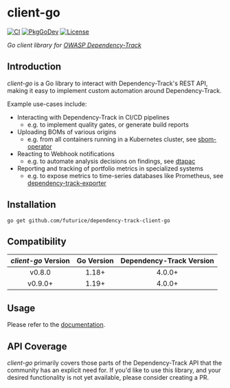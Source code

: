 # client-go

[![CI](https://github.com/futurice/dependency-track-client-go/actions/workflows/ci.yml/badge.svg)](https://github.com/futurice/dependency-track-client-go/actions/workflows/ci.yml)
[![PkgGoDev](https://pkg.go.dev/badge/github.com/futurice/dependency-track-client-go)](https://pkg.go.dev/github.com/futurice/dependency-track-client-go)
[![License](https://img.shields.io/badge/license-Apache%202.0-brightgreen.svg)](LICENSE)

_Go client library for [OWASP Dependency-Track](https://dependencytrack.org/)_

## Introduction

_client-go_ is a Go library to interact with Dependency-Track's REST API, making it easy to implement
custom automation around Dependency-Track.

Example use-cases include:

- Interacting with Dependency-Track in CI/CD pipelines
  - e.g. to implement quality gates, or generate build reports
- Uploading BOMs of various origins
  - e.g. from all containers running in a Kubernetes cluster, see [sbom-operator](https://github.com/ckotzbauer/sbom-operator)
- Reacting to Webhook notifications
  - e.g. to automate analysis decisions on findings, see [dtapac](https://github.com/nscuro/dtapac)
- Reporting and tracking of portfolio metrics in specialized systems
  - e.g. to expose metrics to time-series databases like Prometheus, see [dependency-track-exporter](https://github.com/jetstack/dependency-track-exporter)

## Installation

```
go get github.com/futurice/dependency-track-client-go
```

## Compatibility

| _client-go_ Version | Go Version | Dependency-Track Version |
| :-----------------: | :--------: | :----------------------: |
|       v0.8.0        |   1.18+    |          4.0.0+          |
|       v0.9.0+       |   1.19+    |          4.0.0+          |

## Usage

Please refer to the [documentation](https://pkg.go.dev/github.com/futurice/dependency-track-client-go).

## API Coverage

_client-go_ primarily covers those parts of the Dependency-Track API that the community has an explicit need for.
If you'd like to use this library, and your desired functionality is not yet available, please consider creating a PR.
